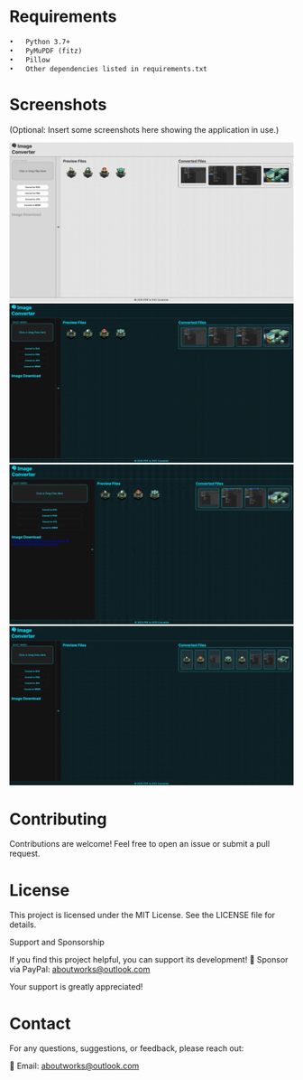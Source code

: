 # Requirements
	•	Python 3.7+
	•	PyMuPDF (fitz)
	•	Pillow
	•	Other dependencies listed in requirements.txt

# Screenshots

(Optional: Insert some screenshots here showing the application in use.)

![](./imgs/1.webp)
![](./imgs/2.webp)
![](./imgs/3.webp)
![](./imgs/4.webp)

# Contributing

Contributions are welcome! Feel free to open an issue or submit a pull request.

# License

This project is licensed under the MIT License. See the LICENSE file for details.

Support and Sponsorship

If you find this project helpful, you can support its development!
💖 Sponsor via PayPal: aboutworks@outlook.com

Your support is greatly appreciated!

# Contact

For any questions, suggestions, or feedback, please reach out:

📧 Email: aboutworks@outlook.com
